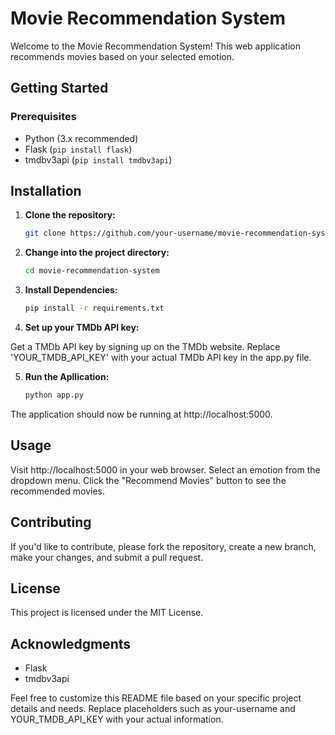 # Movie Recommendation System

Welcome to the Movie Recommendation System! This web application recommends movies based on your selected emotion.

## Getting Started

### Prerequisites

- Python (3.x recommended)
- Flask (`pip install flask`)
- tmdbv3api (`pip install tmdbv3api`)

## Installation

1. **Clone the repository:**

   ```bash
   git clone https://github.com/your-username/movie-recommendation-system.git
2. **Change into the project directory:**

   ```bash
   cd movie-recommendation-system
3. **Install Dependencies:**

   ```bash
   pip install -r requirements.txt
4. **Set up your TMDb API key:**

Get a TMDb API key by signing up on the TMDb website.
Replace 'YOUR_TMDB_API_KEY' with your actual TMDb API key in the app.py file.

5. **Run the Apllication:**
   ```bash
   python app.py
The application should now be running at http://localhost:5000.

## Usage
Visit http://localhost:5000 in your web browser.
Select an emotion from the dropdown menu.
Click the "Recommend Movies" button to see the recommended movies.

## Contributing
If you'd like to contribute, please fork the repository, create a new branch, make your changes, and submit a pull request.

## License
This project is licensed under the MIT License.

## Acknowledgments
- Flask
- tmdbv3api
  
Feel free to customize this README file based on your specific project details and needs. Replace placeholders such as your-username and YOUR_TMDB_API_KEY with your actual information.
